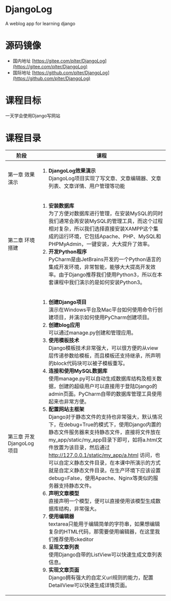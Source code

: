 # DjangoLog
A weblog app for learning django

# 源码镜像 

* 国内地址 [https://gitee.com/plter/DjangoLog](https://gitee.com/plter/DjangoLog)  
* 国际地址 [https://github.com/plter/DjangoLog](https://github.com/plter/DjangoLog)  

# 课程目标  

一天学会使用Django写网站

# 课程目录 

| 阶段 | 课程 |
| --- | --- |
| 第一章 效果演示 | <ol><li>**DjangoLog效果演示**<div>DjangoLog项目实现了写文章、文章编辑器、文章列表、文章详情、用户管理等功能</div></li></ol> |
| 第二章 环境搭建 | <ol><li>**安装数据库**<div>为了方便对数据库进行管理，在安装MySQL的同时我们通常会再安装MySQL的管理工具，而这个过程相对复杂，所以我们选择直接安装XAMPP这个集成的运行环境，它包括Apache、PHP、MySQL和PHPMyAdmin，一键安装，大大提升了效率。</div></li><li>**开发Python程序**<div>PyCharm是由JetBrains开发的一个Python语言的集成开发环境，非常智能，能够大大提高开发效率。由于Django推荐我们使用Python3，所以在本套课程中我们演示的是如何安装Python3。</div></li></ol>
| 第三章 开发DjangoLog项目 | <ol><li>**创建Django项目**<div>演示在Windows平台及Mac平台如何使用命令行创建项目，并演示如何使用PyCharm创建项目。</div></li><li>**创建blog应用**<div>可以通过manage.py创建和管理应用。</div></li><li>**使用模板技术**<div>Django模板技术非常强大，可以很方便的从view层传递参数给模板，而且模板还支持继承，所声明的block代码块可以被子模板重写。</div></li><li>**连接和使用MySQL数据库**<div>使用manage.py可以自动生成数据库结构及相关数据，创建的超级用户可以直接用于登陆Django的admin页面。PyCharm自带的数据库管理工具使用起来也非常方便。</div></li><li>**配置网站主框架**<div>Django对于静态文件的支持也非常强大，默认情况下，在debug=True的模式下，使用Django内置的静态文件服务器来支持静态文件，直接将文件放在my_app/static/my_app目录下即可，如将a.html文件放置为该目录，然后通过 http://127.0.0.1/static/my_app/a.html 访问，也可以自定义静态文件目录，在本课中所演示的方式就是自定义静态文件目录。在生产环境下应该设置debug=False，使用Apache、Nginx等类似的服务器支持静态文件。</div></li><li>**声明文章模型**<div>直接声明一个模型，便可以直接使用该模型生成数据库结构，非常强大。</div></li><li>**使用编辑器**<div>textarea只能用于编辑简单的字符串，如果想编辑复杂的HTML代码，那需要使用编辑器，在这里我们推荐使用ckeditor</div></li><li>**呈现文章列表**<div>使用Django自带的ListView可以快速生成文章列表信息。</div></li><li>**实现文章页面**<div>Django拥有强大的自定义url规则的能力，配置DetailView可以快速生成详情页面。</div></li></ol> |

